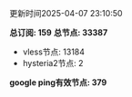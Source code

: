 更新时间2025-04-07 23:10:50

**总订阅: 159**
**总节点: 33387**
- vless节点: 13184
- hysteria2节点: 2

**google ping有效节点: 379**
